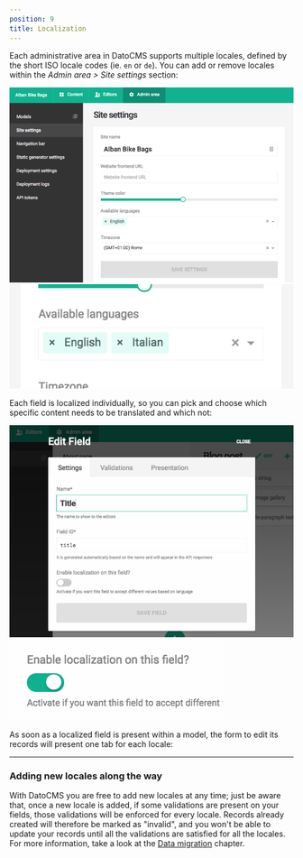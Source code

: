 ```yaml
---
position: 9
title: Localization
---
```


Each administrative area in DatoCMS supports multiple locales, defined by the short ISO locale codes (ie. `en` or `de`). You can add or remove locales within the *Admin area > Site settings* section:

![foo](../images/localization/1.png)
![foo](../images/localization/2.png)

Each field is localized individually, so you can pick and choose which specific content needs to be translated and which not:

![foo](../images/localization/3.png)
![foo](../images/localization/4.png)

As soon as a localized field is present within a model, the form to edit its records will present one tab for each locale:

---

### Adding new locales along the way

With DatoCMS you are free to add new locales at any time; just be aware that, once a new locale is added, if some validations are present on your fields, those validations will be enforced for every locale. Records already created will therefore be marked as "invalid", and you won't be able to update your records until all the validations are satisfied for all the locales. For more information, take a look at the [Data migration](/docs/introduction/data-migration/) chapter.

